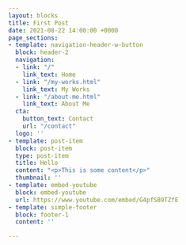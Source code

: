 ```yaml
---
layout: blocks
title: First Post
date: 2021-08-22 14:00:00 +0000
page_sections:
- template: navigation-header-w-button
  block: header-2
  navigation:
  - link: "/"
    link_text: Home
  - link: "/my-works.html"
    link_text: My Works
  - link: "/about-me.html"
    link_text: About Me
  cta:
    button_text: Contact
    url: "/contact"
  logo: ''
- template: post-item
  block: post-item
  type: post-item
  title: Hello
  content: "<p>This is some content</p>"
  thumbnail: ''
- template: embed-youtube
  block: embed-youtube
  url: https://www.youtube.com/embed/G4pfSB9TZfE
- template: simple-footer
  block: footer-1
  content: ''

---
```

